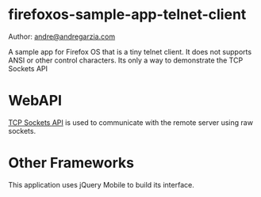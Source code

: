 firefoxos-sample-app-telnet-client
=====================================
Author: andre@andregarzia.com

A sample app for Firefox OS that is a tiny telnet client. It does not supports ANSI or other control characters. Its only
a way to demonstrate the TCP Sockets API

# WebAPI
[TCP Sockets API](https://developer.mozilla.org/en-US/docs/WebAPI/TCP_Socket) is used to communicate with the remote server using raw sockets.


# Other Frameworks

This application uses jQuery Mobile to build its interface.

